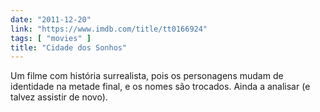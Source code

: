 ```yaml
---
date: "2011-12-20"
link: "https://www.imdb.com/title/tt0166924"
tags: [ "movies" ]
title: "Cidade dos Sonhos"
---
```

Um filme com história surrealista, pois os personagens mudam de identidade na metade final, e os nomes são trocados. Ainda a analisar (e talvez assistir de novo).
